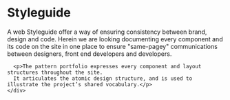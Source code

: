 <div class="kss__header">

  <h1>Styleguide</h1>

  <div class="lede">
    <div class="content">
      <p>A web Styleguide offer a way of ensuring consistency between brand, design and code.
      Herein we are looking documenting every component and its code on the site in one place to ensure &quot;same-pagey&quot; communications between designers, front end developers and developers.</p>

      <p>The pattern portfolio expresses every component and layout structures throughout the site.
      It articulates the atomic design structure, and is used to illustrate the project’s shared vocabulary.</p>
    </div>
  </div>
</div>
